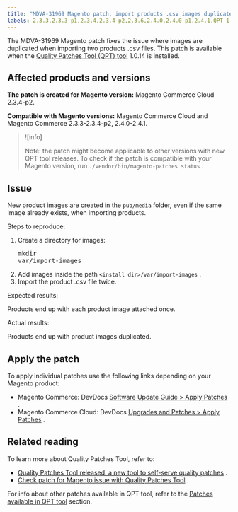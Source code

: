 ```yaml
---
title: "MDVA-31969 Magento patch: import products .csv images duplicated"
labels: 2.3.3,2.3.3-p1,2.3.4,2.3.4-p2,2.3.6,2.4.0,2.4.0-p1,2.4.1,QPT 1.0.14,Magento Commerce Cloud,csv file,duplicate,images,images-issues,import,product image,support tools
---
```


The MDVA-31969 Magento patch fixes the issue where images are duplicated when importing two products .csv files. This patch is available when the [Quality Patches Tool (QPT) tool](https://support.magento.com/hc/en-us/articles/360047139492) 1.0.14 is installed.

## Affected products and versions

 **The patch is created for Magento version:** Magento Commerce Cloud 2.3.4-p2.

 **Compatible with Magento versions:** Magento Commerce Cloud and Magento Commerce 2.3.3-2.3.4-p2, 2.4.0-2.4.1.

>![info]
>
>Note: the patch might become applicable to other versions with new QPT tool releases. To check if the patch is compatible with your Magento version, run `./vendor/bin/magento-patches status` .

## Issue

New product images are created in the `pub/media` folder, even if the same image already exists, when importing products.

 <span class="wysiwyg-underline">Steps to reproduce:</span> 

1. Create a directory for images:    <pre>mkdir var/import-images</pre>    
1. Add images inside the path `<install dir>/var/import-images` .
1. Import the product .csv file twice.

 <span class="wysiwyg-underline">Expected results:</span> 

Products end up with each product image attached once.

 <span class="wysiwyg-underline">Actual results:</span> 

Products end up with product images duplicated.

## Apply the patch

To apply individual patches use the following links depending on your Magento product:

* Magento Commerce: DevDocs [Software Update Guide > Apply Patches](https://devdocs.magento.com/guides/v2.4/comp-mgr/patching/mqp.html) .
* Magento Commerce Cloud: DevDocs [Upgrades and Patches > Apply Patches](https://devdocs.magento.com/cloud/project/project-patch.html) .

## Related reading

To learn more about Quality Patches Tool, refer to:

* [Quality Patches Tool released: a new tool to self-serve quality patches](https://support.magento.com/hc/en-us/articles/360047139492) .
* [Check patch for Magento issue with Quality Patches Tool](https://support.magento.com/hc/en-us/articles/360047125252) .

For info about other patches available in QPT tool, refer to the [Patches available in QPT tool](https://support.magento.com/hc/en-us/sections/360010506631-Patches-available-in-QPT-tool-) section.